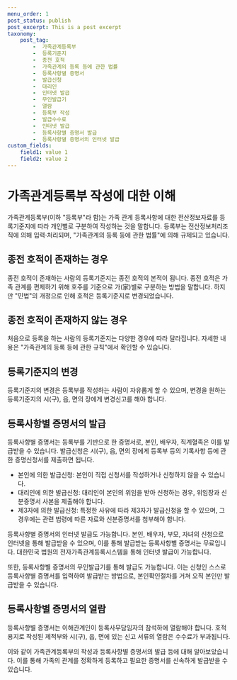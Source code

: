 ```yaml
---
menu_order: 1
post_status: publish
post_excerpt: This is a post excerpt
taxonomy:
    post_tag:
        -  가족관계등록부
        -  등록기준지
        -  종전 호적
        -  가족관계의 등록 등에 관한 법률
        -  등록사항별 증명서
        -  발급신청
        -  대리인
        -  인터넷 발급
        -  무인발급기
        -  열람
        -  등록부 작성
        -  발급수수료
        -  인터넷 발급
        -  등록사항별 증명서 발급
        -  등록사항별 증명서의 인터넷 발급
custom_fields:
    field1: value 1
    field2: value 2
---
```



# 가족관계등록부 작성에 대한 이해

가족관계등록부(이하 "등록부"라 함)는 가족 관계 등록사항에 대한 전산정보자료를 등록기준지에 따라 개인별로 구분하여 작성하는 것을 말합니다. 등록부는 전산정보처리조직에 의해 입력·처리되며, "가족관계의 등록 등에 관한 법률"에 의해 규제되고 있습니다.

## 종전 호적이 존재하는 경우
종전 호적이 존재하는 사람의 등록기준지는 종전 호적의 본적이 됩니다. 종전 호적은 가족 관계를 편제하기 위해 호주를 기준으로 가(家)별로 구분하는 방법을 말합니다. 하지만 "민법"의 개정으로 인해 호적은 등록기준지로 변경되었습니다.

## 종전 호적이 존재하지 않는 경우
처음으로 등록을 하는 사람의 등록기준지는 다양한 경우에 따라 달라집니다. 자세한 내용은 "가족관계의 등록 등에 관한 규칙"에서 확인할 수 있습니다.

## 등록기준지의 변경
등록기준지의 변경은 등록부를 작성하는 사람이 자유롭게 할 수 있으며, 변경을 원하는 등록기준지의 시(구), 읍, 면의 장에게 변경신고를 해야 합니다.

## 등록사항별 증명서의 발급
등록사항별 증명서는 등록부를 기반으로 한 증명서로, 본인, 배우자, 직계혈족은 이를 발급받을 수 있습니다. 발급신청은 시(구), 읍, 면의 장에게 등록부 등의 기록사항 등에 관한 증명신청서를 제출하면 됩니다.

- 본인에 의한 발급신청: 본인이 직접 신청서를 작성하거나 신청하지 않을 수 있습니다.
- 대리인에 의한 발급신청: 대리인이 본인의 위임을 받아 신청하는 경우, 위임장과 신분증명서 사본을 제출해야 합니다.
- 제3자에 의한 발급신청: 특정한 사유에 따라 제3자가 발급신청을 할 수 있으며, 그 경우에는 관련 법령에 따른 자료와 신분증명서를 첨부해야 합니다.

등록사항별 증명서의 인터넷 발급도 가능합니다. 본인, 배우자, 부모, 자녀의 신청으로 인터넷을 통해 발급받을 수 있으며, 이를 통해 발급받는 등록사항별 증명서는 무료입니다. 대한민국 법원의 전자가족관계등록시스템을 통해 인터넷 발급이 가능합니다.

또한, 등록사항별 증명서의 무인발급기를 통해 발급도 가능합니다. 이는 신청인 스스로 등록사항별 증명서를 입력하여 발급받는 방법으로, 본인확인절차를 거쳐 오직 본인만 발급받을 수 있습니다.

## 등록사항별 증명서의 열람
등록사항별 증명서는 이해관계인이 등록사무담임자의 참석하에 열람해야 합니다. 호적용지로 작성된 제적부와 시(구), 읍, 면에 있는 신고 서류의 열람은 수수료가 부과됩니다.

이와 같이 가족관계등록부의 작성과 등록사항별 증명서의 발급 등에 대해 알아보았습니다. 이를 통해 가족의 관계를 정확하게 등록하고 필요한 증명서를 신속하게 발급받을 수 있습니다.
